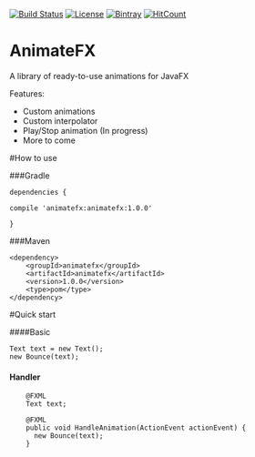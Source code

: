 [![Build Status](https://travis-ci.org/Typhon0/AnimateFX.svg?branch=master)](https://travis-ci.org/Typhon0/AnimateFX)
[![License](https://img.shields.io/badge/License-Apache%202.0-blue.svg)](https://opensource.org/licenses/Apache-2.0)
[![Bintray](https://api.bintray.com/packages/typhon0/AnimateFX/animatefx/images/download.svg)](https://bintray.com/typhon0/AnimateFX/animatefx)
[![HitCount](http://hits.dwyl.io/Typhon0/AnimateFX.svg)](http://hits.dwyl.io/Typhon0/AnimateFX)

# AnimateFX
A library of ready-to-use animations for JavaFX

Features:

* Custom animations
* Custom interpolator
* Play/Stop animation (In progress)
* More to come

#How to use

###Gradle
```
dependencies {

compile 'animatefx:animatefx:1.0.0'

}
```
###Maven

```
<dependency>
    <groupId>animatefx</groupId>
    <artifactId>animatefx</artifactId>
    <version>1.0.0</version>
    <type>pom</type>
</dependency>
```

#Quick start

####Basic

```
Text text = new Text();
new Bounce(text);
```

#### Handler

```
    @FXML
    Text text;

    @FXML
    public void HandleAnimation(ActionEvent actionEvent) {
      new Bounce(text);
    }
```